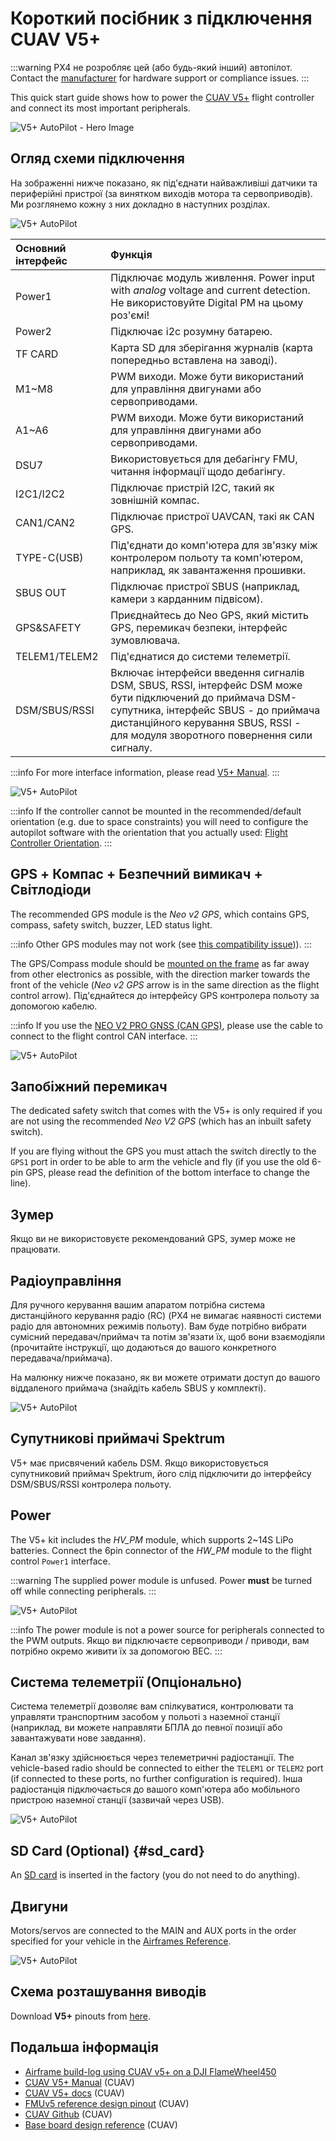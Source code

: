 # Короткий посібник з підключення CUAV V5+

:::warning
PX4 не розробляє цей (або будь-який інший) автопілот.
Contact the [manufacturer](https://store.cuav.net/) for hardware support or compliance issues.
:::

This quick start guide shows how to power the [CUAV V5+](../flight_controller/cuav_v5_plus.md) flight controller and connect its most important peripherals.

![V5+ AutoPilot - Hero Image](../../assets/flight_controller/cuav_v5_plus/v5+_01.png)

## Огляд схеми підключення

На зображенні нижче показано, як під'єднати найважливіші датчики та периферійні пристрої (за винятком виходів мотора та сервоприводів).
Ми розглянемо кожну з них докладно в наступних розділах.

![V5+ AutoPilot](../../assets/flight_controller/cuav_v5_plus/connection/v5+_quickstart_01.png)

| Основний інтерфейс                 | Функція                                                                                                                                                                                                                                               |
| :--------------------------------- | :---------------------------------------------------------------------------------------------------------------------------------------------------------------------------------------------------------------------------------------------------- |
| Power1                             | Підключає модуль живлення. Power input with _analog_ voltage and current detection. Не використовуйте Digital PM на цьому роз'ємі!                                                                                    |
| Power2                             | Підключає i2c розумну батарею.                                                                                                                                                                                                        |
| TF CARD                            | Карта SD для зберігання журналів (карта попередньо вставлена на заводі).                                                                                                                                           |
| M1~M8              | PWM виходи. Може бути використаний для управління двигунами або сервоприводами.                                                                                                                                       |
| A1~A6              | PWM виходи. Може бути використаний для управління двигунами або сервоприводами.                                                                                                                                       |
| DSU7                               | Використовується для дебагінгу FMU, читання інформації щодо дебагінгу.                                                                                                                                                                |
| І2C1/I2C2                          | Підключає пристрій I2C, такий як зовнішній компас.                                                                                                                                                                                    |
| CAN1/CAN2                          | Підключає пристрої UAVCAN, такі як CAN GPS.                                                                                                                                                                                           |
| TYPE-C\(USB\) | Під'єднати до комп'ютера для зв'язку між контролером польоту та комп'ютером, наприклад, як завантаження прошивки.                                                                                                                     |
| SBUS OUT                           | Підключає пристрої SBUS (наприклад, камери з карданним підвісом).                                                                                                                                                  |
| GPS&SAFETY     | Приєднайтесь до Neo GPS, який містить GPS, перемикач безпеки, інтерфейс зумовлювача.                                                                                                                                                  |
| TELEM1/TELEM2                      | Під'єднатися до системи телеметрії.                                                                                                                                                                                                   |
| DSM/SBUS/RSSI                      | Включає інтерфейси введення сигналів DSM, SBUS, RSSI, інтерфейс DSM може бути підключений до приймача DSM-супутника, інтерфейс SBUS - до приймача дистанційного керування SBUS, RSSI - для модуля зворотного повернення сили сигналу. |

:::info
For more interface information, please read [V5+ Manual](http://manual.cuav.net/V5-Plus.pdf).
:::

![V5+ AutoPilot](../../assets/flight_controller/cuav_v5_plus/connection/v5+_quickstart_02.png)

:::info
If the controller cannot be mounted in the recommended/default orientation (e.g. due to space constraints) you will need to configure the autopilot software with the orientation that you actually used: [Flight Controller Orientation](../gps_compass/rtk_gps.md).
:::

## GPS + Компас + Безпечний вимикач + Світлодіоди

The recommended GPS module is the _Neo v2 GPS_, which contains GPS, compass, safety switch, buzzer, LED status light.

:::info
Other GPS modules may not work (see [this compatibility issue](../flight_controller/cuav_v5_nano.md#compatibility_gps)\)).
:::

The GPS/Compass module should be [mounted on the frame](../assembly/mount_gps_compass.md) as far away from other electronics as possible, with the direction marker towards the front of the vehicle (_Neo v2 GPS_ arrow is in the same direction as the flight control arrow).
Під'єднайтеся до інтерфейсу GPS контролера польоту за допомогою кабелю.

:::info
If you use the [NEO V2 PRO GNSS (CAN GPS)](https://doc.cuav.net/gps/neo-series-gnss/en/neo-v2-pro.html), please use the cable to connect to the flight control CAN interface.
:::

![V5+ AutoPilot](../../assets/flight_controller/cuav_v5_plus/connection/v5+_quickstart_03.png)

## Запобіжний перемикач

The dedicated safety switch that comes with the V5+ is only required if you are not using the recommended _Neo V2 GPS_ (which has an inbuilt safety switch).

If you are flying without the GPS you must attach the switch directly to the `GPS1` port in order to be able to arm the vehicle and fly (if you use the old 6-pin GPS, please read the definition of the bottom interface to change the line).

## Зумер

Якщо ви не використовуєте рекомендований GPS, зумер може не працювати.

## Радіоуправління

Для ручного керування вашим апаратом потрібна система дистанційного керування радіо (RC) (PX4 не вимагає наявності системи радіо для автономних режимів польоту).
Вам буде потрібно вибрати сумісний передавач/приймач та потім зв'язати їх, щоб вони взаємодіяли (прочитайте інструкції, що додаються до вашого конкретного передавача/приймача).

На малюнку нижче показано, як ви можете отримати доступ до вашого віддаленого приймача (знайдіть кабель SBUS у комплекті).

![V5+ AutoPilot](../../assets/flight_controller/cuav_v5_plus/connection/v5+_quickstart_04.png)

## Супутникові приймачі Spektrum

V5+ має присвячений кабель DSM.
Якщо використовується супутниковий приймач Spektrum, його слід підключити до інтерфейсу DSM/SBUS/RSSI контролера польоту.

## Power

The V5+ kit includes the _HV_PM_ module, which supports 2~14S LiPo batteries.
Connect the 6pin connector of the _HW_PM_ module to the flight control `Power1` interface.

:::warning
The supplied power module is unfused.
Power **must** be turned off while connecting peripherals.
:::

![V5+ AutoPilot](../../assets/flight_controller/cuav_v5_plus/connection/v5+_quickstart_01.png)

:::info
The power module is not a power source for peripherals connected to the PWM outputs.
Якщо ви підключаєте сервоприводи / приводи, вам потрібно окремо живити їх за допомогою BEC.
:::

## Система телеметрії (Опціонально)

Система телеметрії дозволяє вам спілкуватися, контролювати та управляти транспортним засобом у польоті з наземної станції (наприклад, ви можете направляти БПЛА до певної позиції або завантажувати нове завдання).

Канал зв'язку здійснюється через телеметричні радіостанції.
The vehicle-based radio should be connected to either the `TELEM1` or `TELEM2` port (if connected to these ports, no further configuration is required).
Інша радіостанція підключається до вашого комп'ютера або мобільного пристрою наземної станції (зазвичай через USB).

![V5+ AutoPilot](../../assets/flight_controller/cuav_v5_plus/connection/v5+_quickstart_06.png)

## SD Card (Optional) {#sd_card}

An [SD card](../getting_started/px4_basic_concepts.md#sd-cards-removable-memory) is inserted in the factory (you do not need to do anything).

## Двигуни

Motors/servos are connected to the MAIN and AUX ports in the order specified for your vehicle in the [Airframes Reference](../airframes/airframe_reference.md).

![V5+ AutoPilot](../../assets/flight_controller/cuav_v5_plus/connection/v5+_quickstart_07.png)

## Схема розташування виводів

Download **V5+** pinouts from [here](http://manual.cuav.net/V5-Plus.pdf).

## Подальша інформація

- [Airframe build-log using CUAV v5+ on a DJI FlameWheel450](../frames_multicopter/dji_f450_cuav_5plus.md)
- [CUAV V5+ Manual](http://manual.cuav.net/V5-Plus.pdf) (CUAV)
- [CUAV V5+ docs](https://doc.cuav.net/controller/v5-autopilot/en/v5+.html) (CUAV)
- [FMUv5 reference design pinout](https://docs.google.com/spreadsheets/d/1-n0__BYDedQrc_2NHqBenG1DNepAgnHpSGglke-QQwY/edit#gid=912976165) (CUAV)
- [CUAV Github](https://github.com/cuav) (CUAV)
- [Base board design reference](https://github.com/cuav/hardware/tree/master/V5_Autopilot/V5%2B/V5%2BBASE) (CUAV)
